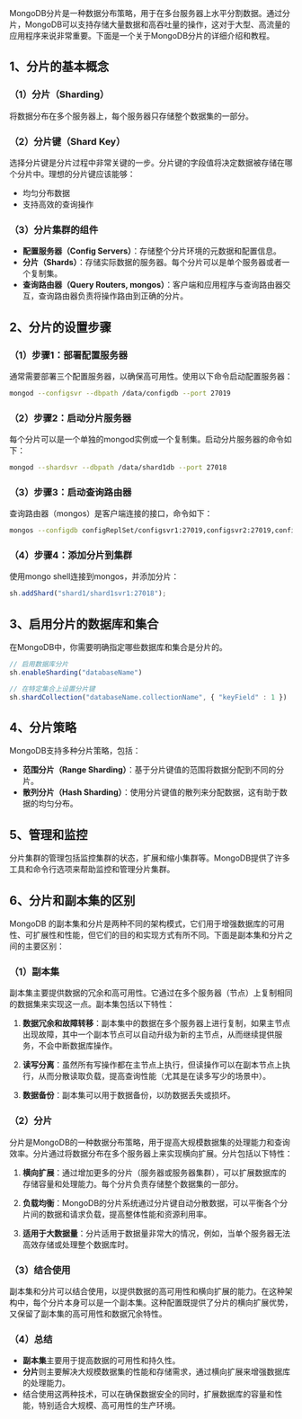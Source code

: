 MongoDB分片是一种数据分布策略，用于在多台服务器上水平分割数据。通过分片，MongoDB可以支持存储大量数据和高吞吐量的操作，这对于大型、高流量的应用程序来说非常重要。下面是一个关于MongoDB分片的详细介绍和教程。

## 1、分片的基本概念

### （1）分片（Sharding）
将数据分布在多个服务器上，每个服务器只存储整个数据集的一部分。

### （2）分片键（Shard Key）
选择分片键是分片过程中非常关键的一步。分片键的字段值将决定数据被存储在哪个分片中。理想的分片键应该能够：

- 均匀分布数据
- 支持高效的查询操作

### （3）分片集群的组件
- **配置服务器（Config Servers）**：存储整个分片环境的元数据和配置信息。
- **分片（Shards）**：存储实际数据的服务器。每个分片可以是单个服务器或者一个复制集。
- **查询路由器（Query Routers, mongos）**：客户端和应用程序与查询路由器交互，查询路由器负责将操作路由到正确的分片。

## 2、分片的设置步骤

### （1）步骤1：部署配置服务器
通常需要部署三个配置服务器，以确保高可用性。使用以下命令启动配置服务器：

```bash
mongod --configsvr --dbpath /data/configdb --port 27019
```

### （2）步骤2：启动分片服务器
每个分片可以是一个单独的mongod实例或一个复制集。启动分片服务器的命令如下：

```bash
mongod --shardsvr --dbpath /data/shard1db --port 27018
```

### （3）步骤3：启动查询路由器
查询路由器（mongos）是客户端连接的接口，命令如下：

```bash
mongos --configdb configReplSet/configsvr1:27019,configsvr2:27019,configsvr3:27019 --port 27017
```

### （4）步骤4：添加分片到集群
使用mongo shell连接到mongos，并添加分片：

```javascript
sh.addShard("shard1/shard1svr1:27018");
```

## 3、启用分片的数据库和集合

在MongoDB中，你需要明确指定哪些数据库和集合是分片的。

```javascript
// 启用数据库分片
sh.enableSharding("databaseName")

// 在特定集合上设置分片键
sh.shardCollection("databaseName.collectionName", { "keyField" : 1 })
```

## 4、分片策略

MongoDB支持多种分片策略，包括：

- **范围分片（Range Sharding）**：基于分片键值的范围将数据分配到不同的分片。
- **散列分片（Hash Sharding）**：使用分片键值的散列来分配数据，这有助于数据的均匀分布。

## 5、管理和监控

分片集群的管理包括监控集群的状态，扩展和缩小集群等。MongoDB提供了许多工具和命令行选项来帮助监控和管理分片集群。

## 6、分片和副本集的区别

MongoDB 的副本集和分片是两种不同的架构模式，它们用于增强数据库的可用性、可扩展性和性能，但它们的目的和实现方式有所不同。下面是副本集和分片之间的主要区别：

### （1）副本集

副本集主要提供数据的冗余和高可用性。它通过在多个服务器（节点）上复制相同的数据集来实现这一点。副本集包括以下特性：

1. **数据冗余和故障转移**：副本集中的数据在多个服务器上进行复制，如果主节点出现故障，其中一个副本节点可以自动升级为新的主节点，从而继续提供服务，不会中断数据库操作。
   
2. **读写分离**：虽然所有写操作都在主节点上执行，但读操作可以在副本节点上执行，从而分散读取负载，提高查询性能（尤其是在读多写少的场景中）。

3. **数据备份**：副本集可以用于数据备份，以防数据丢失或损坏。

### （2）分片

分片是MongoDB的一种数据分布策略，用于提高大规模数据集的处理能力和查询效率。分片通过将数据分布在多个服务器上来实现横向扩展。分片包括以下特性：

1. **横向扩展**：通过增加更多的分片（服务器或服务器集群），可以扩展数据库的存储容量和处理能力。每个分片负责存储整个数据集的一部分。
   
2. **负载均衡**：MongoDB的分片系统通过分片键自动分散数据，可以平衡各个分片间的数据和请求负载，提高整体性能和资源利用率。

3. **适用于大数据量**：分片适用于数据量非常大的情况，例如，当单个服务器无法高效存储或处理整个数据库时。

### （3）结合使用

副本集和分片可以结合使用，以提供数据的高可用性和横向扩展的能力。在这种架构中，每个分片本身可以是一个副本集。这种配置既提供了分片的横向扩展优势，又保留了副本集的高可用性和数据冗余特性。

### （4）总结

- **副本集**主要用于提高数据的可用性和持久性。
- **分片**则主要解决大规模数据集的性能和存储需求，通过横向扩展来增强数据库的处理能力。
- 结合使用这两种技术，可以在确保数据安全的同时，扩展数据库的容量和性能，特别适合大规模、高可用性的生产环境。